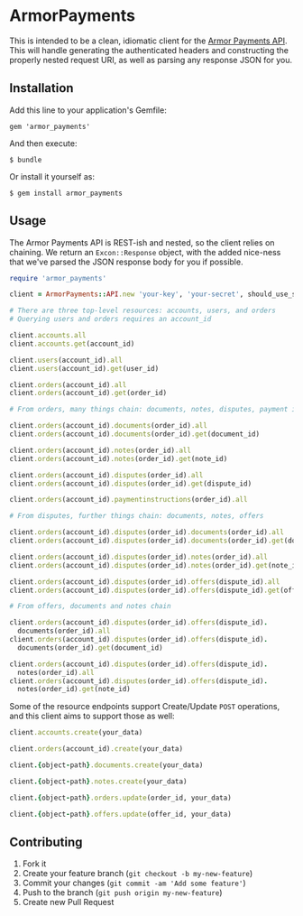 # ArmorPayments

This is intended to be a clean, idiomatic client for the [Armor Payments API](http://armorpayments.com/api/index.html). This will handle generating the authenticated headers and constructing the properly nested request URI, as well as parsing any response JSON for you.

## Installation

Add this line to your application's Gemfile:

    gem 'armor_payments'

And then execute:

    $ bundle

Or install it yourself as:

    $ gem install armor_payments

## Usage

The Armor Payments API is REST-ish and nested, so the client relies on chaining. We return an `Excon::Response` object, with the added nice-ness that we've parsed the JSON response body for you if possible.

```ruby
require 'armor_payments'

client = ArmorPayments::API.new 'your-key', 'your-secret', should_use_sandbox

# There are three top-level resources: accounts, users, and orders
# Querying users and orders requires an account_id

client.accounts.all
client.accounts.get(account_id)

client.users(account_id).all
client.users(account_id).get(user_id)

client.orders(account_id).all
client.orders(account_id).get(order_id)

# From orders, many things chain: documents, notes, disputes, payment instructions

client.orders(account_id).documents(order_id).all
client.orders(account_id).documents(order_id).get(document_id)

client.orders(account_id).notes(order_id).all
client.orders(account_id).notes(order_id).get(note_id)

client.orders(account_id).disputes(order_id).all
client.orders(account_id).disputes(order_id).get(dispute_id)

client.orders(account_id).paymentinstructions(order_id).all

# From disputes, further things chain: documents, notes, offers

client.orders(account_id).disputes(order_id).documents(order_id).all
client.orders(account_id).disputes(order_id).documents(order_id).get(document_id)

client.orders(account_id).disputes(order_id).notes(order_id).all
client.orders(account_id).disputes(order_id).notes(order_id).get(note_id)

client.orders(account_id).disputes(order_id).offers(dispute_id).all
client.orders(account_id).disputes(order_id).offers(dispute_id).get(offer_id)

# From offers, documents and notes chain

client.orders(account_id).disputes(order_id).offers(dispute_id).
  documents(order_id).all
client.orders(account_id).disputes(order_id).offers(dispute_id).
  documents(order_id).get(document_id)

client.orders(account_id).disputes(order_id).offers(dispute_id).
  notes(order_id).all
client.orders(account_id).disputes(order_id).offers(dispute_id).
  notes(order_id).get(note_id)
```

Some of the resource endpoints support Create/Update `POST` operations, and this client aims to support those as well:

```ruby
client.accounts.create(your_data)

client.orders(account_id).create(your_data)

client.{object-path}.documents.create(your_data)

client.{object-path}.notes.create(your_data)

client.{object-path}.orders.update(order_id, your_data)

client.{object-path}.offers.update(offer_id, your_data)
```

## Contributing

1. Fork it
2. Create your feature branch (`git checkout -b my-new-feature`)
3. Commit your changes (`git commit -am 'Add some feature'`)
4. Push to the branch (`git push origin my-new-feature`)
5. Create new Pull Request
